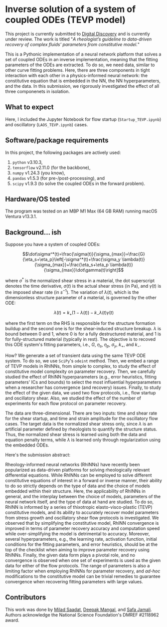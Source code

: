 # Inverse solution of a system of coupled ODEs (TEVP model)
This project is currently submitted to [Digital Discovery](https://www.rsc.org/journals-books-databases/about-journals/digital-discovery) and is currently under review. The work is titled "*A rheologist’s guideline to data-driven recovery of complex fluids’ parameters from constitutive model.*"

This is a Pythonic implementation of a neural network platform that solves a set of coupled ODEs in an inverse implementation, meaning that the fitting parameters of the ODEs are extracted. To do so, we need data, similar to other curve fitting problems. Here, there are three components in tight interaction with each other in a physics-informed neural network: the constitutive equation that is embedded in the NN, the NN hyperparameters, and the data. In this submission, we rigorously investigated the effect of all three componenets in isolation.

## What to expect
Here, I included the Jupyter Notebook for flow startup (`Startup_TEVP.ipynb`) and oscillatory (`LAOS_TEVP.ipynb`) cases.

## Software/package requirements
In this project, the following packages are actively used:
1. `python` v3.10.3, 
2. `tensorflow` v2.11.0 (for the backbone),
3. `numpy` v1.24.3 (you know),
4. `pandas` v1.5.3 (for pre-/post-processing), and
5. `scipy` v1.9.3 (to solve the coupled ODEs in the forward problem).

## Hardware/OS tested
The program was tested on an MBP M1 Max (64 GB RAM) running macOS Ventura v13.3.1.

## Background... ish

Suppose you have a system of coupled ODEs:
```math
\dot\sigma^*(t)=\frac{\sigma(t)}{\sigma_{max}}=\frac{G}{\eta_s+\eta_p}\left[-\sigma^*(t)+\frac{\sigma_y \lambda(t)}{\sigma_{max}}+\frac{\eta_s+\eta_p \lambda(t)}{\sigma_{max}}\dot\gamma(t)\right]
```
where $\sigma^*$ is the normalized shear stress in a material, the dot superscript denotes the time derivative, $\sigma(t)$ is the actual shear stress (in Pa), and $\dot\gamma(t)$ is the imposed shear rate (in $s^{-1}$). The variation of $\lambda(t)$, which is the dimensionless structure parameter of a material, is governed by the other ODE:
```math
    \dot\lambda(t)=k_+\left(1-\lambda(t)\right) - k_-\lambda(t)\dot\gamma(t)
```
where the first term on the RHS is responsible for the structure formation buildup and the second one is for the shear-induced structure breakup. $\lambda$ is bound between 0 and 1, where 0 is for a fully destructured material, and 1 is for fully-structured material (typically in rest). The objective is to recoved this ODE system's fitting parameters, i.e., $G$, $\eta_s$, $\eta_p$, $\sigma_y$, $k_+$, and $k_-$.

How? We generate a set of transient data using the same TEVP ODE system. To do so, we use `SciPy`'s `odeint` method. Then, we embed a range of TEVP models in RhINNs, from simple to complex, to study the effect of constitutive model complexity on parameter recovery. Then, we carefully studied the effect of RhINN hyperparameters (e.g., error heuristics, fitting parameters' ICs and bounds) to select the most influential hyperparameters when a researcher has convergence (and recovery) issues. Finally, to study the effect of the given data, we used two flow protocols, i.e., flow startup and oscillatory shear. Also, we studied the effect of the number of experiments for each flow protocol on parameter recovery.

The data are three-dimensional. There are two inputs: time and shear rate for the shear startup, and time and strain amplitude for the oscillatory flow cases. The target data is the normalized shear stress only, since $\lambda$ is an artificial parameter defined by rheologists to quantify the structure status. Thus, the normalized shear stress is learned using both the data and equation penalty terms, while $\lambda$ is learned only through regularization using the embedded ODEs. 

Here's the submission abstract: 

Rheology-informed neural networks (RhINNs) have recently been popularized as data-driven platforms for solving rheologically relevant differential equations. While RhINNs can be employed to solve different constitutive equations of interest in a forward or inverse manner, their ability to do so strictly depends on the type of data and the choice of models embedded within their structure. Here, the applicability of RhINNs in general, and the interplay between the choice of models, parameters of the neural network itself, and the type of data at hand are studied. To do so, RhINN is informed by a series of thixotropic elasto-visco-plastic (TEVP) constitutive models, and its ability to accurately recover model parameters from stress growth and oscillatory shear flow protocols is investigated. We observed that by simplifying the constitutive model, RhINN convergence is improved in terms of parameter recovery accuracy and computation speed while over-simplifying the model is detrimental to accuracy. Moreover, several hyperparameters, e.g., the learning rate, activation function, initial conditions for the fitting parameters, and error heuristics, should be at the top of the checklist when aiming to improve parameter recovery using RhINNs. Finally, the given data form plays a pivotal role, and no convergence is observed when one set of experiments is used as the given data for either of the flow protocols. The range of parameters is also a limiting factor when employing RhINNs for parameter recovery, and *ad-hoc* modifications to the constitutive model can be trivial remedies to guarantee convergence when recovering fitting parameters with large values.


## Contributors
This work was done by [Milad Saadat](https://scholar.google.com/citations?user=PPLvVmEAAAAJ&hl=en&authuser=1), [Deepak Mangal](https://scholar.google.com/citations?hl=en&user=AoYKLW4AAAAJ&view_op=list_works&sortby=pubdate), and [Safa Jamali](https://scholar.google.com/citations?user=D1asaYIAAAAJ&hl=en). Authors acknowledge the National Science Foundation's DMREF \#2118962 award.
